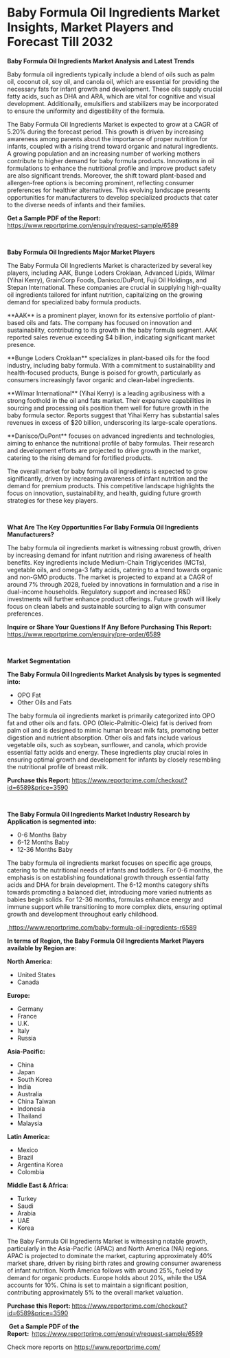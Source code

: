<p><h1>Baby Formula Oil Ingredients Market Insights, Market Players and Forecast Till 2032</h1></p><p><strong>Baby Formula Oil Ingredients Market Analysis and Latest Trends</strong></p>
<p><p>Baby formula oil ingredients typically include a blend of oils such as palm oil, coconut oil, soy oil, and canola oil, which are essential for providing the necessary fats for infant growth and development. These oils supply crucial fatty acids, such as DHA and ARA, which are vital for cognitive and visual development. Additionally, emulsifiers and stabilizers may be incorporated to ensure the uniformity and digestibility of the formula.</p><p>The Baby Formula Oil Ingredients Market is expected to grow at a CAGR of 5.20% during the forecast period. This growth is driven by increasing awareness among parents about the importance of proper nutrition for infants, coupled with a rising trend toward organic and natural ingredients. A growing population and an increasing number of working mothers contribute to higher demand for baby formula products. Innovations in oil formulations to enhance the nutritional profile and improve product safety are also significant trends. Moreover, the shift toward plant-based and allergen-free options is becoming prominent, reflecting consumer preferences for healthier alternatives. This evolving landscape presents opportunities for manufacturers to develop specialized products that cater to the diverse needs of infants and their families.</p></p>
<p><strong>Get a Sample PDF of the Report:&nbsp;</strong> <a href="https://www.reportprime.com/enquiry/request-sample/6589?utm_campaign=3115&utm_medium=2&utm_source=Github&utm_content=ia&utm_term=19032025&utm_id=baby-formula-oil-ingredients">https://www.reportprime.com/enquiry/request-sample/6589</a></p>
<p>&nbsp;</p>
<p><strong>Baby Formula Oil Ingredients Major Market Players</strong></p>
<p><p>The Baby Formula Oil Ingredients Market is characterized by several key players, including AAK, Bunge Loders Croklaan, Advanced Lipids, Wilmar (Yihai Kerry), GrainCorp Foods, Danisco/DuPont, Fuji Oil Holdings, and Stepan International. These companies are crucial in supplying high-quality oil ingredients tailored for infant nutrition, capitalizing on the growing demand for specialized baby formula products.</p><p>**AAK** is a prominent player, known for its extensive portfolio of plant-based oils and fats. The company has focused on innovation and sustainability, contributing to its growth in the baby formula segment. AAK reported sales revenue exceeding $4 billion, indicating significant market presence.</p><p>**Bunge Loders Croklaan** specializes in plant-based oils for the food industry, including baby formula. With a commitment to sustainability and health-focused products, Bunge is poised for growth, particularly as consumers increasingly favor organic and clean-label ingredients.</p><p>**Wilmar International** (Yihai Kerry) is a leading agribusiness with a strong foothold in the oil and fats market. Their expansive capabilities in sourcing and processing oils position them well for future growth in the baby formula sector. Reports suggest that Yihai Kerry has substantial sales revenues in excess of $20 billion, underscoring its large-scale operations.</p><p>**Danisco/DuPont** focuses on advanced ingredients and technologies, aiming to enhance the nutritional profile of baby formulas. Their research and development efforts are projected to drive growth in the market, catering to the rising demand for fortified products.</p><p>The overall market for baby formula oil ingredients is expected to grow significantly, driven by increasing awareness of infant nutrition and the demand for premium products. This competitive landscape highlights the focus on innovation, sustainability, and health, guiding future growth strategies for these key players.</p></p>
<p>&nbsp;</p>
<p><strong>What Are The Key Opportunities For Baby Formula Oil Ingredients Manufacturers?</strong></p>
<p><p>The baby formula oil ingredients market is witnessing robust growth, driven by increasing demand for infant nutrition and rising awareness of health benefits. Key ingredients include Medium-Chain Triglycerides (MCTs), vegetable oils, and omega-3 fatty acids, catering to a trend towards organic and non-GMO products. The market is projected to expand at a CAGR of around 7% through 2028, fueled by innovations in formulation and a rise in dual-income households. Regulatory support and increased R&D investments will further enhance product offerings. Future growth will likely focus on clean labels and sustainable sourcing to align with consumer preferences.</p></p>
<p><strong>Inquire or Share Your Questions If Any Before Purchasing This Report:</strong> <a href="https://www.reportprime.com/enquiry/pre-order/6589?utm_campaign=3115&utm_medium=2&utm_source=Github&utm_content=ia&utm_term=19032025&utm_id=baby-formula-oil-ingredients">https://www.reportprime.com/enquiry/pre-order/6589</a></p>
<p>&nbsp;</p>
<p><strong>Market Segmentation</strong></p>
<p><strong>The Baby Formula Oil Ingredients Market Analysis by types is segmented into:</strong></p>
<p><ul><li>OPO Fat</li><li>Other Oils and Fats</li></ul></p>
<p><p>The baby formula oil ingredients market is primarily categorized into OPO fat and other oils and fats. OPO (Oleic-Palmitic-Oleic) fat is derived from palm oil and is designed to mimic human breast milk fats, promoting better digestion and nutrient absorption. Other oils and fats include various vegetable oils, such as soybean, sunflower, and canola, which provide essential fatty acids and energy. These ingredients play crucial roles in ensuring optimal growth and development for infants by closely resembling the nutritional profile of breast milk.</p></p>
<p><strong>Purchase this Report:&nbsp;</strong><a href="https://www.reportprime.com/checkout?id=6589&price=3590&utm_campaign=3115&utm_medium=2&utm_source=Github&utm_content=ia&utm_term=19032025&utm_id=baby-formula-oil-ingredients">https://www.reportprime.com/checkout?id=6589&price=3590</a></p>
<p>&nbsp;</p>
<p><strong>The Baby Formula Oil Ingredients Market Industry Research by Application is segmented into:</strong></p>
<p><ul><li>0-6 Months Baby</li><li>6-12 Months Baby</li><li>12-36 Months Baby</li></ul></p>
<p><p>The baby formula oil ingredients market focuses on specific age groups, catering to the nutritional needs of infants and toddlers. For 0-6 months, the emphasis is on establishing foundational growth through essential fatty acids and DHA for brain development. The 6-12 months category shifts towards promoting a balanced diet, introducing more varied nutrients as babies begin solids. For 12-36 months, formulas enhance energy and immune support while transitioning to more complex diets, ensuring optimal growth and development throughout early childhood.</p></p>
<p><a href="https://www.reportprime.com/baby-formula-oil-ingredients-r6589?utm_campaign=3115&utm_medium=2&utm_source=Github&utm_content=ia&utm_term=19032025&utm_id=baby-formula-oil-ingredients">&nbsp;https://www.reportprime.com/baby-formula-oil-ingredients-r6589</a></p>
<p><strong>In terms of Region, the Baby Formula Oil Ingredients Market Players available by Region are:</strong></p>
<p>
    <p> <strong> North America: </strong>
        <ul>
            <li>United States</li>
            <li>Canada</li>
        </ul>
        </p> 
    <p> <strong> Europe: </strong>
        <ul>
            <li>Germany</li>
            <li>France</li>
            <li>U.K.</li>
            <li>Italy</li>
            <li>Russia</li>
        </ul>
        </p> 
    <p> <strong> Asia-Pacific: </strong>
        <ul>
            <li>China</li>
            <li>Japan</li>
            <li>South Korea</li>
            <li>India</li>
            <li>Australia</li>
            <li>China Taiwan</li>
            <li>Indonesia</li>
            <li>Thailand</li>
            <li>Malaysia</li>
        </ul>
        </p> 
    <p> <strong> Latin America: </strong>
        <ul>
            <li>Mexico</li>
            <li>Brazil</li>
            <li>Argentina Korea</li>
            <li>Colombia</li>
        </ul>
        </p> 
    <p> <strong> Middle East & Africa: </strong>
        <ul>
            <li>Turkey</li>
            <li>Saudi</li>
            <li>Arabia</li>
            <li>UAE</li>
            <li>Korea</li>
        </ul>
    </p>
    </p>
<p><p>The Baby Formula Oil Ingredients Market is witnessing notable growth, particularly in the Asia-Pacific (APAC) and North America (NA) regions. APAC is projected to dominate the market, capturing approximately 40% market share, driven by rising birth rates and growing consumer awareness of infant nutrition. North America follows with around 25%, fueled by demand for organic products. Europe holds about 20%, while the USA accounts for 10%. China is set to maintain a significant position, contributing approximately 5% to the overall market valuation.</p></p>
<p><strong>Purchase this Report: </strong><a href="https://www.reportprime.com/checkout?id=6589&price=3590&utm_campaign=3115&utm_medium=2&utm_source=Github&utm_content=ia&utm_term=19032025&utm_id=baby-formula-oil-ingredients">https://www.reportprime.com/checkout?id=6589&price=3590</a></p>
<p>&nbsp;<strong>Get a Sample PDF of the Report:&nbsp;&nbsp;</strong><a href="https://www.reportprime.com/enquiry/request-sample/6589?utm_campaign=3115&utm_medium=2&utm_source=Github&utm_content=ia&utm_term=19032025&utm_id=baby-formula-oil-ingredients">https://www.reportprime.com/enquiry/request-sample/6589</a></p>
<p><strong></strong></p>
<p>Check more reports on <a href="https://www.reportprime.com/?utm_campaign=3115&utm_medium=2&utm_source=Github&utm_content=ia&utm_term=19032025&utm_id=baby-formula-oil-ingredients">https://www.reportprime.com/</a></p>